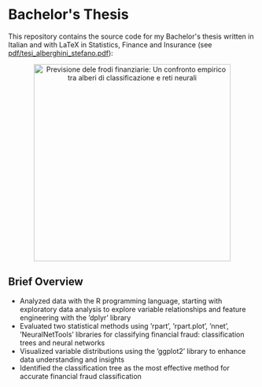 # Bachelor's Thesis

This repository contains the source code for my Bachelor's thesis written in Italian and with LaTeX in Statistics, Finance and Insurance (see [pdf/tesi_alberghini_stefano.pdf](https://github.com/HDStef/bachelors-thesis/blob/main/pdf/tesi_alberghini_stefano.pdf)):

<p align="center">
    <a href="https://github.com/HDStef/bachelors-thesis/blob/main/pdf/tesi_alberghini_stefano.pdf" title="Previsione dele frodi finanziarie: Un confronto empirico tra alberi di classificazione e reti neurali">
        <img src="https://github.com/HDStef/bachelors-thesis/blob/main/frontpage.png" width="400" alt="Previsione dele frodi finanziarie: Un confronto empirico tra alberi di classificazione e reti neurali" title="Previsione dele frodi finanziarie: Un confronto empirico tra alberi di classificazione e reti neurali" />
    </a>
</p>


## Brief Overview

* Analyzed data with the R programming language, starting with exploratory data analysis to explore variable relationships and feature engineering with the ’dplyr’ library
* Evaluated two statistical methods using ’rpart’, ’rpart.plot’, ’nnet’, ’NeuralNetTools’ libraries for classifying financial fraud: classification trees and neural networks
* Visualized variable distributions using the ’ggplot2’ library to enhance data understanding and insights
* Identified the classification tree as the most effective method for accurate financial fraud classification

